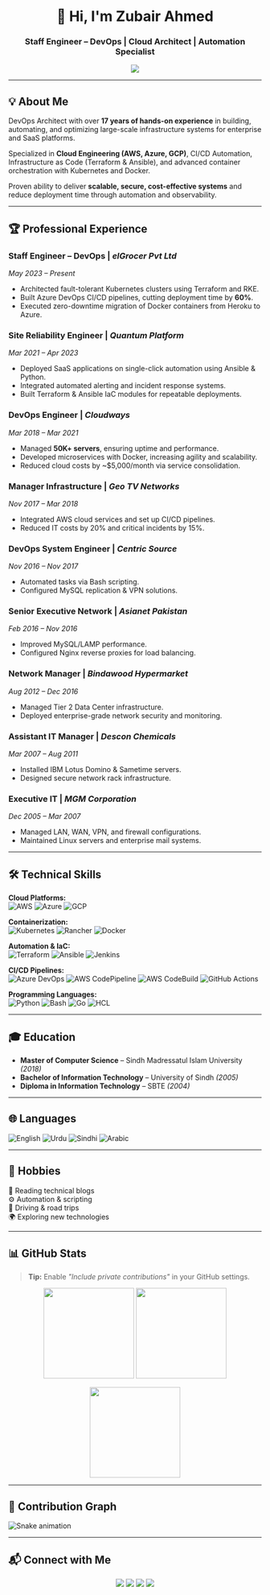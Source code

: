<h1 align="center">👋 Hi, I'm Zubair Ahmed</h1>
<h3 align="center">Staff Engineer – DevOps | Cloud Architect | Automation Specialist</h3>

<p align="center">
  <img src="https://readme-typing-svg.herokuapp.com?font=Fira+Code&size=22&duration=3000&pause=1000&color=00F7FF&center=true&vCenter=true&width=900&lines=17%2B+Years+of+Experience+in+DevOps+%26+Cloud;AWS+%7C+Azure+%7C+GCP+Expert;Python+%7C+Ansible+%7C+Terraform;Kubernetes+AKS+%7C+Rancher;CI%2FCD+Pipelines+%7C+CodePipeline+%7C+CodeBuild;Scaling+%7C+Automation+%7C+Observability">
</p>

---

## 💡 About Me
DevOps Architect with over **17 years of hands-on experience** in building, automating, and optimizing large-scale infrastructure systems for enterprise and SaaS platforms.  

Specialized in **Cloud Engineering (AWS, Azure, GCP)**, CI/CD Automation, Infrastructure as Code (Terraform & Ansible), and advanced container orchestration with Kubernetes and Docker.  

Proven ability to deliver **scalable, secure, cost-effective systems** and reduce deployment time through automation and observability.

---

## 🏆 Professional Experience

### **Staff Engineer – DevOps** | *elGrocer Pvt Ltd*  
*May 2023 – Present*  
- Architected fault-tolerant Kubernetes clusters using Terraform and RKE.  
- Built Azure DevOps CI/CD pipelines, cutting deployment time by **60%**.  
- Executed zero-downtime migration of Docker containers from Heroku to Azure.

### **Site Reliability Engineer** | *Quantum Platform*  
*Mar 2021 – Apr 2023*  
- Deployed SaaS applications on single-click automation using Ansible & Python.  
- Integrated automated alerting and incident response systems.  
- Built Terraform & Ansible IaC modules for repeatable deployments.

### **DevOps Engineer** | *Cloudways*  
*Mar 2018 – Mar 2021*  
- Managed **50K+ servers**, ensuring uptime and performance.  
- Developed microservices with Docker, increasing agility and scalability.  
- Reduced cloud costs by ~$5,000/month via service consolidation.

### **Manager Infrastructure** | *Geo TV Networks*  
*Nov 2017 – Mar 2018*  
- Integrated AWS cloud services and set up CI/CD pipelines.  
- Reduced IT costs by 20% and critical incidents by 15%.

### **DevOps System Engineer** | *Centric Source*  
*Nov 2016 – Nov 2017*  
- Automated tasks via Bash scripting.  
- Configured MySQL replication & VPN solutions.

### **Senior Executive Network** | *Asianet Pakistan*  
*Feb 2016 – Nov 2016*  
- Improved MySQL/LAMP performance.  
- Configured Nginx reverse proxies for load balancing.

### **Network Manager** | *Bindawood Hypermarket*  
*Aug 2012 – Dec 2016*  
- Managed Tier 2 Data Center infrastructure.  
- Deployed enterprise-grade network security and monitoring.

### **Assistant IT Manager** | *Descon Chemicals*  
*Mar 2007 – Aug 2011*  
- Installed IBM Lotus Domino & Sametime servers.  
- Designed secure network rack infrastructure.

### **Executive IT** | *MGM Corporation*  
*Dec 2005 – Mar 2007*  
- Managed LAN, WAN, VPN, and firewall configurations.  
- Maintained Linux servers and enterprise mail systems.

---

## 🛠️ Technical Skills

**Cloud Platforms:**  
![AWS](https://img.shields.io/badge/AWS-FF9900?style=for-the-badge&logo=amazonaws&logoColor=white)
![Azure](https://img.shields.io/badge/Azure-0078D4?style=for-the-badge&logo=microsoftazure&logoColor=white)
![GCP](https://img.shields.io/badge/GCP-4285F4?style=for-the-badge&logo=googlecloud&logoColor=white)

**Containerization:**  
![Kubernetes](https://img.shields.io/badge/Kubernetes-326CE5?style=for-the-badge&logo=kubernetes&logoColor=white)
![Rancher](https://img.shields.io/badge/Rancher-0075A8?style=for-the-badge&logo=rancher&logoColor=white)
![Docker](https://img.shields.io/badge/Docker-2496ED?style=for-the-badge&logo=docker&logoColor=white)

**Automation & IaC:**  
![Terraform](https://img.shields.io/badge/Terraform-623CE4?style=for-the-badge&logo=terraform&logoColor=white)
![Ansible](https://img.shields.io/badge/Ansible-EE0000?style=for-the-badge&logo=ansible&logoColor=white)
![Jenkins](https://img.shields.io/badge/Jenkins-D24939?style=for-the-badge&logo=jenkins&logoColor=white)

**CI/CD Pipelines:**  
![Azure DevOps](https://img.shields.io/badge/Azure%20DevOps-0078D7?style=for-the-badge&logo=azuredevops&logoColor=white)
![AWS CodePipeline](https://img.shields.io/badge/AWS%20CodePipeline-FF9900?style=for-the-badge&logo=amazonaws&logoColor=white)
![AWS CodeBuild](https://img.shields.io/badge/AWS%20CodeBuild-FF9900?style=for-the-badge&logo=amazonaws&logoColor=white)
![GitHub Actions](https://img.shields.io/badge/GitHub%20Actions-2088FF?style=for-the-badge&logo=githubactions&logoColor=white)

**Programming Languages:**  
![Python](https://img.shields.io/badge/Python-3776AB?style=for-the-badge&logo=python&logoColor=white)
![Bash](https://img.shields.io/badge/Bash-4EAA25?style=for-the-badge&logo=gnubash&logoColor=white)
![Go](https://img.shields.io/badge/Go-00ADD8?style=for-the-badge&logo=go&logoColor=white)
![HCL](https://img.shields.io/badge/HCL-323330?style=for-the-badge&logo=hashicorp&logoColor=white)

---

## 🎓 Education
- **Master of Computer Science** – Sindh Madressatul Islam University *(2018)*  
- **Bachelor of Information Technology** – University of Sindh *(2005)*  
- **Diploma in Information Technology** – SBTE *(2004)*  

---

## 🌐 Languages
![English](https://img.shields.io/badge/English-Blue?style=for-the-badge)
![Urdu](https://img.shields.io/badge/Urdu-Green?style=for-the-badge)
![Sindhi](https://img.shields.io/badge/Sindhi-Orange?style=for-the-badge)
![Arabic](https://img.shields.io/badge/Arabic-Red?style=for-the-badge)

---

## 🎯 Hobbies
📖 Reading technical blogs  
⚙ Automation & scripting  
🚗 Driving & road trips  
🌍 Exploring new technologies  

---

## 📊 GitHub Stats
> **Tip:** Enable *"Include private contributions"* in your GitHub settings.

<p align="center">
  <img src="https://github-readme-stats.vercel.app/api?username=zubairahmed992&show_icons=true&theme=radical" height="180">
  <img src="https://github-readme-stats.vercel.app/api/top-langs/?username=zubairahmed992&layout=compact&theme=radical" height="180">
</p>

<p align="center">
  <img src="https://github-readme-streak-stats.herokuapp.com?user=zubairahmed992&theme=radical&date_format=j%20M%5B%20Y%5D" height="180">
</p>

---

## 🐍 Contribution Graph
![Snake animation](https://raw.githubusercontent.com/zubairahmed992/zubairahmed992/output/github-contribution-grid-snake.svg)


---

## 📬 Connect with Me
<p align="center">
  <a href="https://www.linkedin.com/in/zubairahmd"><img src="https://img.shields.io/badge/LinkedIn-0A66C2?style=for-the-badge&logo=linkedin&logoColor=white"></a>
  <a href="https://twitter.com/zupetek"><img src="https://img.shields.io/badge/Twitter-1DA1F2?style=for-the-badge&logo=twitter&logoColor=white"></a>
  <a href="https://www.youtube.com/@zupetek"><img src="https://img.shields.io/badge/YouTube-FF0000?style=for-the-badge&logo=youtube&logoColor=white"></a>
  <a href="https://medium.com/@cloudways.zubair"><img src="https://img.shields.io/badge/Medium-000000?style=for-the-badge&logo=medium&logoColor=white"></a>
</p>
